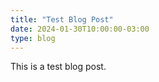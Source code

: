 ```yaml
---
title: "Test Blog Post"
date: 2024-01-30T10:00:00-03:00
type: blog
---
```


This is a test blog post.
